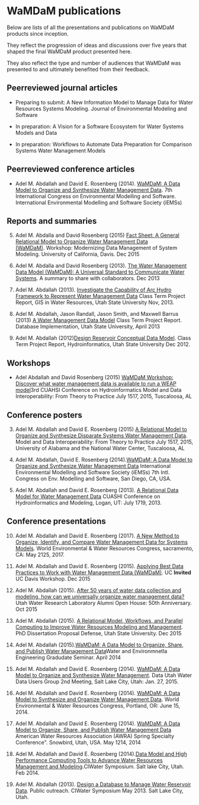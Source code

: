 # WaMDaM publications  
Below are lists of all the presentations and publications on WaMDaM products since inception.  

They reflect the progression of ideas and discussions over five years that shaped the final WaMDaM product presented here.  

They also reflect the type and number of audiences that WaMDaM was presented to and ultimately benefited from their feedback.    
  
 ## Peerreviewed journal articles   		 
 * Preparing to submit: A New Information Model to Manage Data for Water Resources Systems Modeling. Journal of Environmental Modeling and Software  		
 		
 * In preparation: A Vision for a Software Ecosystem for Water Systems Models and Data		
 		
  		
 * In preparation: Workflows to Automate Data Preparation for Comparison Systems Water Management Models 		
 		
 		
 ## Peerreviewed conference articles   		
 * Adel M. Abdallah and David E. Rosenberg (2014). [WaMDaM: A Data Model to Organize and Synthesize Water Management Data][1]. 7th International Congress on Environmental Modelling and Software. International Environmental Modelling and Software Society (iEMSs)		
 		
 [1]:https://github.com/WamdamProject/WaMDaM_Publications/raw/master/Files/Writings/04iemss2014_submission_406.pdf		
 		
 		
 		
 ## Reports and summaries 		
 		
 5.  Adel M. Abdalla and David Rosenberg (2015) [Fact Sheet: A General Relational Model to Organize Water Management Data		
 (WaMDaM)][6]. Workshop: Modernizing Data Management of System Modeling. University of California, Davis. Dec 2015 		
   		
 4.  Adel M. Abdalla and David Rosenberg (2013). [The Water Management Data Model (WaMDaM): A Universal Standard to Communicate Water Systems][5]. A summary to share with collaborators. Dec 2013		
 		
 3.  Adel M. Abdallah (2013). [Investigate the Capability of Arc Hydro Framework to Represent Water Management Data][4] Class Term Project Report, GIS in Water Resources, Utah State University Nov, 2013.		
 		
 2.  Adel M. Abdallah, Jason Randall, Jason Smith, and Maxwell Barrus (2013) [A Water Management Data Model][3] Class Term Project Report. Database Implementation, Utah State University, April 2013			
 		
 1.  Adel M. Abdallah (2012)[Design Reservoir Conceptual Data Model][2]. Class Term Project Report, Hydroinformatics, Utah State University Dec 2012.		
 		
 [2]:https://github.com/WamdamProject/WaMDaM_Publications/raw/master/Files/Writings/01Design_Reservoir_Conceptual_Data_Model_Adel.pdf		
 [3]:https://github.com/WamdamProject/WaMDaM_Publications/raw/master/Files/Writings/02Water_Management_Data_Model.pdf		
 [4]:https://github.com/WamdamProject/WaMDaM_Publications/raw/master/Files/Writings/03ArcHydro_Project.pdf		
 [5]:https://github.com/WamdamProject/WaMDaM_Publications/raw/master/Files/Writings/05aMDaM_Summary_Dec_2013.pdf		
 [6]:https://github.com/WamdamProject/WaMDaM_Publications/raw/master/Files/Writings/06WaMDaM_FactSheet.pdf		
 		
 ## Workshops  		
 * Adel Abdallah and David Rosenberg (2015) [WaMDaM Workshop: Discover what water management data is available to run a WEAP model][8]3rd CUAHSI Conference on Hydroinformatics Model and Data Interoperability: From Theory to Practice July 1517, 2015, Tuscaloosa, AL  		
 		
 		
 [8]:https://github.com/WamdamProject/WaMDaM_Publications/tree/master/Files/Workshops/CUAHSI_Conf_2015		
 		
 		
 ## Conference posters  		
 3. Adel M. Abdallah and David E. Rosenberg (2015) [A Relational Model to Organize and Synthesize Disparate Systems Water Management Data][12]. Model and Data Interoperability: From Theory to Practice July 1517, 2015, University of Alabama and the National Water Center, Tuscaloosa, AL  		
  		
 2. Adel M. Abdallah, David E. Rosenberg (2014).[WaMDaM: A Data Model to Organize and Synthesize Water Management Data][11]  International Environmental Modelling and Software Society (iEMSs) 7th Intl. Congress on Env. Modelling and Software, San Diego, CA, USA.  		
  		
 1. Adel M. Abdallah and David E. Rosenberg (2013). [A Relational Data Model for Water Management Data][10] CUASHI Conference on Hydroinformatics and Modeling, Logan, UT: July 1719, 2013. 		
 		
 [10]:https://github.com/WamdamProject/WaMDaM_Publications/raw/master/Files/Posters/01CUAHSI2013_WaMDaM.pptx		
 [11]:https://github.com/WamdamProject/WaMDaM_Publications/raw/master/Files/Posters/02iEMSs_2014_Poster.pptx		
 [12]:https://github.com/WamdamProject/WaMDaM_Publications/raw/master/Files/Posters/03CUAHSI2015Final.pptx		
 		
 		
 ## Conference presentations 		
 10.  Adel M. Abdallah and David E. Rosenberg (2017). [A New Method to Organize, Identify, and Compare Water Management Data for Systems Models][25]. World Environmental & Water Resources Congress, sacramento, CA: May 2125, 2017.		
 		
 9. Adel M. Abdallah and David E. Rosenberg (2015). [Applying Best Data Practices to Work with Water Management Data (WaMDaM)][28]. UC **Invited** UC Davis Workshop. Dec 2015		
 		
 8. Adel M. Abdallah (2015). [After 50 years of water data collection and modeling, how can we universally organize water management data?][21] Utah Water Research Laboratory Alumni Open House: 50th Anniversary. Oct 2015  		
 		
 7. Adel M. Abdallah (2015). [A Relational Model, Workflows, and Parallel Computing to Improve Water Resources Modeling and Management][23]. PhD Dissertation Proposal Defense, Utah State University. Dec 2015		
 		
 6. Adel M. Abdallah (2015).[WaMDaM: A Data Model to Organize, Share, and Publish Water Management Data][29]Water and Environmnetla Engineering Gradudate Seminar. April 2014 		
 		
 5. Adel M. Abdallah and David E. Rosenberg (2014). [WaMDaM: A Data Model to Organize and Synthesize Water Management][22]. Data Utah Water Data Users Group 2nd Meeting, Salt Lake City, Utah: Jan. 27, 2015.		
 		
 4. Adel M. Abdallah and David E. Rosenberg (2014). [WaMDaM: A Data Model to Synthesize and Organize Water Management Data][20]. World Environmental & Water Resources Congress, Portland, OR: June 15, 2014.		
 		
 3. Adel M. Abdallah and David E. Rosenberg (2014). [WaMDaM: A Data Model to Organize, Share, and Publish Water Management Data][26] American Water Resources Association (AWRA) Spring Specialty Conference". Snowbird, Utah, USA. May 1214, 2014		
 		
 2. Adel M. Abdallah and David E. Rosenberg (2014).[Data Model and High Performance Computing Tools to Advance Water Resources Management and Modeling][24].CIWater Symposium. Salt lake City, Utah. Feb 2014. 		
 		
 1. Adel M. Abdallah (2013). [Design a Database to Manage Water Reservoir Data][27]. Public outreach. CIWater Symposium May 2013. Salt Lake City, Utah. 		
 		
 		
 [20]:https://github.com/WamdamProject/WaMDaM_Publications/raw/master/Files/Presentations/04AbdallahRosenbergWaMDaMEWRIJune2014.pptx		
 [21]:https://github.com/WamdamProject/WaMDaM_Publications/raw/master/Files/Presentations/08WaterLabOpenHouse.pptx		
 [22]:https://github.com/WamdamProject/WaMDaM_Publications/raw/master/Files/Presentations/07WaMDaM_UWUG.pptx		
 [23]:https://github.com/WamdamProject/WaMDaM_Publications/raw/master/Files/Presentations/05ProposalDefenseDec3_final.pptx		
 [24]: https://github.com/WamdamProject/WaMDaM_Publications/raw/master/Files/Presentations/10CIWater_Feb2014%20meeting%20Adel%20Abdallah.pptx		
 [25]:https://github.com/WamdamProject/WaMDaM_Publications/raw/master/Files/Presentations/09WaMDaM_EWRI_2017_May22.pptx		
 [26]:https://github.com/WamdamProject/WaMDaM_Publications/raw/master/Files/Presentations/03AWRA2015.pptx		
 [27]:https://github.com/WamdamProject/WaMDaM_Publications/raw/master/Files/Presentations/01Design_Database_to_Manage_Water_Reservoir_Data.pptx		
 [28]:https://github.com/WamdamProject/WaMDaM_Publications/raw/master/Files/Presentations/06UCDavis_Workshop_Dec2015Final.pptx   		
 [29]:https://github.com/WamdamProject/WaMDaM_Publications/blob/master/Files/Presentations/02Oral%20Defense%20WaMDAM%20April%203rd2014.pptx
